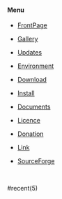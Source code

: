 #### Menu

- [FrontPage](/en/FrontPage)

- [Gallery](/en/Gallery)

- [Updates](/en/Updates)

- [Environment](/en/Environment)

- [Download](/en/Download)

- [Install](/en/Install)

- [Documents](/en/Documents)

- [Licence](/en/Licence)

- [Donation](/en/Licence)

- [Link](/en/Link)

- [SourceForge](http://sourceforge.net/projects/cuemol/)

&#32;<br />

#recent(5)
